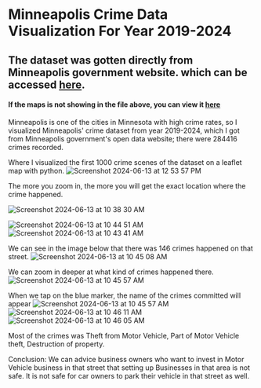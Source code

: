 # Minneapolis Crime Data Visualization For Year 2019-2024

## The dataset was gotten directly from Minneapolis government website. which can be accessed [here](https://opendata.minneapolismn.gov/datasets/cityoflakes::crime-data/about).
#### If the maps is not showing in the file above, you can view it [here](https://nbviewer.org/github/Raphlawren/Minneapolis_Crime_Data/blob/main/Minnesota_Crime_rate_Visuals.ipynb)
Minneapolis is one of the cities in Minnesota with high crime rates, so I visualized Minneapolis' crime dataset from year 2019-2024, which I got from Minneapolis government's open data website; there were 284416 crimes recorded.


Where I visualized the first 1000 crime scenes of the dataset on a leaflet map with python.
![Screenshot 2024-06-13 at 12 53 57 PM](https://github.com/Raphlawren/Minneapolis_Crime_Data/assets/130583230/70ee3468-92f9-4dbc-b4e2-1656eb9d9480)

The more you zoom in, the more you will get the exact location where the crime happened.

![Screenshot 2024-06-13 at 10 38 30 AM](https://github.com/Raphlawren/Minneapolis_Crime_Data/assets/130583230/d866e961-6e5e-4c9a-a796-90f80395f524)

![Screenshot 2024-06-13 at 10 44 51 AM](https://github.com/Raphlawren/Minneapolis_Crime_Data/assets/130583230/1207378c-acd5-44a6-bc4a-a0adc6ec8575)
![Screenshot 2024-06-13 at 10 43 41 AM](https://github.com/Raphlawren/Minneapolis_Crime_Data/assets/130583230/2b91d368-89f5-4548-a233-62c3bb9c265f)


We can see in the image below that there was 146 crimes happened on that street.
![Screenshot 2024-06-13 at 10 45 08 AM](https://github.com/Raphlawren/Minneapolis_Crime_Data/assets/130583230/44c136b7-0c56-4d87-8abb-936a4432f112)

We can zoom in deeper at what kind of crimes happened there. 
![Screenshot 2024-06-13 at 10 45 57 AM](https://github.com/Raphlawren/Minneapolis_Crime_Data/assets/130583230/5e9de9b3-96c7-4884-956b-3d1390ee35aa)

When we tap on the blue marker, the name of the crimes committed will appear
![Screenshot 2024-06-13 at 10 45 57 AM](https://github.com/Raphlawren/Minneapolis_Crime_Data/assets/130583230/bbe0b5f8-27d1-4140-a7b9-8f0237617098)
![Screenshot 2024-06-13 at 10 46 11 AM](https://github.com/Raphlawren/Minneapolis_Crime_Data/assets/130583230/cec18243-aea5-47d0-ac81-867e47a76fa6)
![Screenshot 2024-06-13 at 10 46 05 AM](https://github.com/Raphlawren/Minneapolis_Crime_Data/assets/130583230/860414de-924c-49d3-9459-f940dc47e10a)


Most of the crimes was Theft from Motor Vehicle, Part of Motor Vehicle theft,  Destruction of property.

Conclusion: We can advice business owners who want to invest in Motor Vehicle business in that street that setting up Businesses in that area is not safe. It is not safe for car owners to park their vehicle in that street as well.




